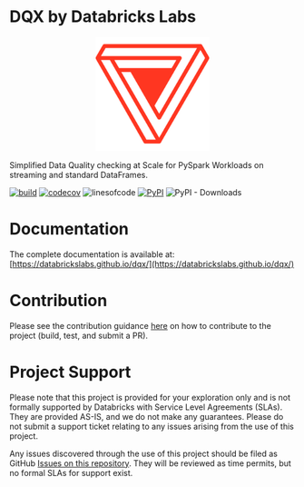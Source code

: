 DQX by Databricks Labs
===

<p align="center">
    <a href="https://github.com/databrickslabs/dqx">
        <img src="./docs/dqx/static/img/logo.svg" class="align-center" width="200" height="200" alt="logo" />
    </a>
</p>

Simplified Data Quality checking at Scale for PySpark Workloads on streaming and standard DataFrames.

[![build](https://github.com/databrickslabs/dqx/actions/workflows/push.yml/badge.svg)](https://github.com/databrickslabs/dqx/actions/workflows/push.yml) 
[![codecov](https://codecov.io/github/databrickslabs/dqx/graph/badge.svg)](https://codecov.io/github/databrickslabs/dqx) 
![linesofcode](https://aschey.tech/tokei/github/databrickslabs/dqx?category=code)
[![PyPI](https://img.shields.io/pypi/v/databricks-labs-dqx?label=pypi%20package&cacheSeconds=3600)](https://pypi.org/project/databricks-labs-dqx/) 
![PyPI - Downloads](https://img.shields.io/pypi/dm/databricks-labs-dqx?cacheSeconds=3600)

# Documentation

The complete documentation is available at: [https://databrickslabs.github.io/dqx/](https://databrickslabs.github.io/dqx/)

# Contribution

Please see the contribution guidance [here](https://databrickslabs.github.io/dqx/docs/dev/contributing/) on how to contribute to the project (build, test, and submit a PR).

# Project Support

Please note that this project is provided for your exploration only and is not 
formally supported by Databricks with Service Level Agreements (SLAs). They are 
provided AS-IS, and we do not make any guarantees. Please do not 
submit a support ticket relating to any issues arising from the use of this project.

Any issues discovered through the use of this project should be filed as GitHub 
[Issues on this repository](https://github.com/databrickslabs/dqx/issues). 
They will be reviewed as time permits, but no formal SLAs for support exist.
